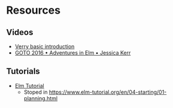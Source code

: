 # Resources

## Videos

* [Verry basic introduction](https://www.youtube.com/watch?v=5gazbATrPcU)
* [GOTO 2016 • Adventures in Elm • Jessica Kerr](https://www.youtube.com/watch?v=cgXhMc8M4X4)

## Tutorials

* [Elm Tutorial](https://www.elm-tutorial.org)
  * Stoped in https://www.elm-tutorial.org/en/04-starting/01-planning.html


